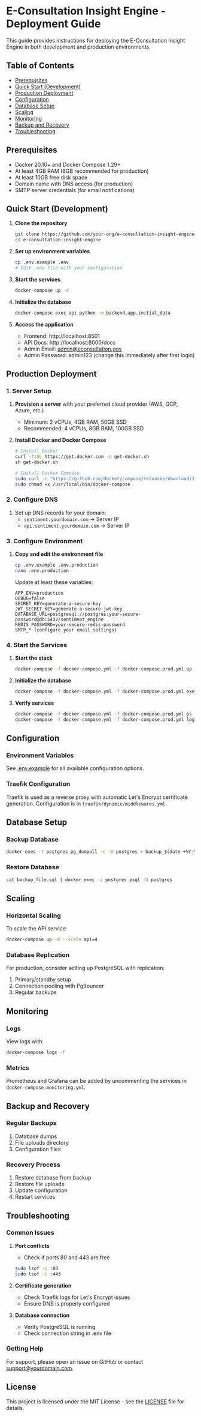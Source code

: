# E-Consultation Insight Engine - Deployment Guide

This guide provides instructions for deploying the E-Consultation Insight Engine in both development and production environments.

## Table of Contents
- [Prerequisites](#prerequisites)
- [Quick Start (Development)](#quick-start-development)
- [Production Deployment](#production-deployment)
- [Configuration](#configuration)
- [Database Setup](#database-setup)
- [Scaling](#scaling)
- [Monitoring](#monitoring)
- [Backup and Recovery](#backup-and-recovery)
- [Troubleshooting](#troubleshooting)

## Prerequisites

- Docker 20.10+ and Docker Compose 1.29+
- At least 4GB RAM (8GB recommended for production)
- At least 10GB free disk space
- Domain name with DNS access (for production)
- SMTP server credentials (for email notifications)

## Quick Start (Development)

1. **Clone the repository**
   ```bash
   git clone https://github.com/your-org/e-consultation-insight-engine.git
   cd e-consultation-insight-engine
   ```

2. **Set up environment variables**
   ```bash
   cp .env.example .env
   # Edit .env file with your configuration
   ```

3. **Start the services**
   ```bash
   docker-compose up -d
   ```

4. **Initialize the database**
   ```bash
   docker-compose exec api python -m backend.app.initial_data
   ```

5. **Access the application**
   - Frontend: http://localhost:8501
   - API Docs: http://localhost:8000/docs
   - Admin Email: admin@econsultation.gov
   - Admin Password: admin123 (change this immediately after first login)

## Production Deployment

### 1. Server Setup

1. **Provision a server** with your preferred cloud provider (AWS, GCP, Azure, etc.)
   - Minimum: 2 vCPUs, 4GB RAM, 50GB SSD
   - Recommended: 4 vCPUs, 8GB RAM, 100GB SSD

2. **Install Docker and Docker Compose**
   ```bash
   # Install Docker
   curl -fsSL https://get.docker.com -o get-docker.sh
   sh get-docker.sh
   
   # Install Docker Compose
   sudo curl -L "https://github.com/docker/compose/releases/download/1.29.2/docker-compose-$(uname -s)-$(uname -m)" -o /usr/local/bin/docker-compose
   sudo chmod +x /usr/local/bin/docker-compose
   ```

### 2. Configure DNS

1. Set up DNS records for your domain:
   - `sentiment.yourdomain.com` → Server IP
   - `api.sentiment.yourdomain.com` → Server IP

### 3. Configure Environment

1. **Copy and edit the environment file**
   ```bash
   cp .env.example .env.production
   nano .env.production
   ```
   
   Update at least these variables:
   ```
   APP_ENV=production
   DEBUG=false
   SECRET_KEY=generate-a-secure-key
   JWT_SECRET_KEY=generate-a-secure-jwt-key
   DATABASE_URL=postgresql://postgres:your-secure-password@db:5432/sentiment_engine
   REDIS_PASSWORD=your-secure-redis-password
   SMTP_* (configure your email settings)
   ```

### 4. Start the Services

1. **Start the stack**
   ```bash
   docker-compose -f docker-compose.yml -f docker-compose.prod.yml up -d
   ```

2. **Initialize the database**
   ```bash
   docker-compose -f docker-compose.yml -f docker-compose.prod.yml exec api python -m backend.app.initial_data
   ```

3. **Verify services**
   ```bash
   docker-compose -f docker-compose.yml -f docker-compose.prod.yml ps
   docker-compose -f docker-compose.yml -f docker-compose.prod.yml logs -f
   ```

## Configuration

### Environment Variables

See [.env.example](.env.example) for all available configuration options.

### Traefik Configuration

Traefik is used as a reverse proxy with automatic Let's Encrypt certificate generation. Configuration is in `traefik/dynamic/middlewares.yml`.

## Database Setup

### Backup Database
```bash
docker exec -t postgres pg_dumpall -c -U postgres > backup_$(date +%Y-%m-%d_%H_%M_%S).sql
```

### Restore Database
```bash
cat backup_file.sql | docker exec -i postgres psql -U postgres
```

## Scaling

### Horizontal Scaling
To scale the API service:
```bash
docker-compose up -d --scale api=4
```

### Database Replication
For production, consider setting up PostgreSQL with replication:
1. Primary/standby setup
2. Connection pooling with PgBouncer
3. Regular backups

## Monitoring

### Logs
View logs with:
```bash
docker-compose logs -f
```

### Metrics
Prometheus and Grafana can be added by uncommenting the services in `docker-compose.monitoring.yml`.

## Backup and Recovery

### Regular Backups
1. Database dumps
2. File uploads directory
3. Configuration files

### Recovery Process
1. Restore database from backup
2. Restore file uploads
3. Update configuration
4. Restart services

## Troubleshooting

### Common Issues

1. **Port conflicts**
   - Check if ports 80 and 443 are free
   ```bash
   sudo lsof -i :80
   sudo lsof -i :443
   ```

2. **Certificate generation**
   - Check Traefik logs for Let's Encrypt issues
   - Ensure DNS is properly configured

3. **Database connection**
   - Verify PostgreSQL is running
   - Check connection string in .env file

### Getting Help

For support, please open an issue on GitHub or contact support@yourdomain.com.

## License

This project is licensed under the MIT License - see the [LICENSE](LICENSE) file for details.
